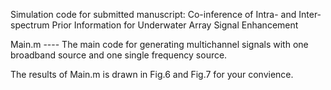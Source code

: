 Simulation code for submitted manuscript:
Co-inference of Intra- and Inter-spectrum Prior Information for Underwater Array Signal Enhancement

Main.m ---- The main code for generating multichannel signals with one broadband source and one single frequency source.

The results of Main.m is drawn in Fig.6 and Fig.7 for your convience.
